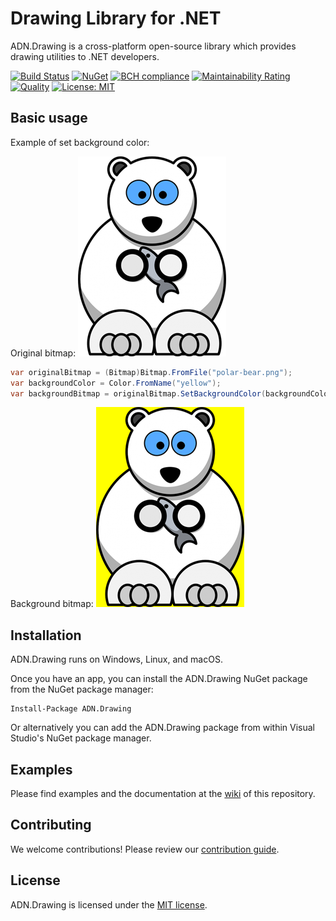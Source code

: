 # Drawing Library for .NET

ADN.Drawing is a cross-platform open-source library which provides drawing utilities to .NET developers.

[![Build Status](https://travis-ci.org/andresdigiovanni/ADN.Drawing.svg?branch=master)](https://travis-ci.org/andresdigiovanni/ADN.Drawing)
[![NuGet](https://img.shields.io/nuget/v/ADN.Drawing.svg)](https://www.nuget.org/packages/ADN.Drawing/)
[![BCH compliance](https://bettercodehub.com/edge/badge/andresdigiovanni/ADN.Drawing?branch=master)](https://bettercodehub.com/)
[![Maintainability Rating](https://sonarcloud.io/api/project_badges/measure?project=andresdigiovanni_ADN.Drawing&metric=sqale_rating)](https://sonarcloud.io/dashboard?id=andresdigiovanni_ADN.Drawing)
[![Quality](https://sonarcloud.io/api/project_badges/measure?project=andresdigiovanni_ADN.Drawing&metric=alert_status)](https://sonarcloud.io/dashboard?id=andresdigiovanni_ADN.Drawing)
[![License: MIT](https://img.shields.io/badge/License-MIT-yellow.svg)](https://opensource.org/licenses/MIT)

## Basic usage

Example of set background color:

Original bitmap:
![Polar bear](resources/polar-bear-2.png)

```csharp
var originalBitmap = (Bitmap)Bitmap.FromFile("polar-bear.png");
var backgroundColor = Color.FromName("yellow");
var backgroundBitmap = originalBitmap.SetBackgroundColor(backgroundColor);
```

Background bitmap:
![Polar bear yellow background](resources/polar-bear-2-yellow.png)

## Installation

ADN.Drawing runs on Windows, Linux, and macOS.

Once you have an app, you can install the ADN.Drawing NuGet package from the NuGet package manager:

```
Install-Package ADN.Drawing
```

Or alternatively you can add the ADN.Drawing package from within Visual Studio's NuGet package manager.

## Examples

Please find examples and the documentation at the [wiki](https://github.com/andresdigiovanni/ADN.Drawing/wiki) of this repository.

## Contributing

We welcome contributions! Please review our [contribution guide](CONTRIBUTING.md).

## License

ADN.Drawing is licensed under the [MIT license](LICENSE).
